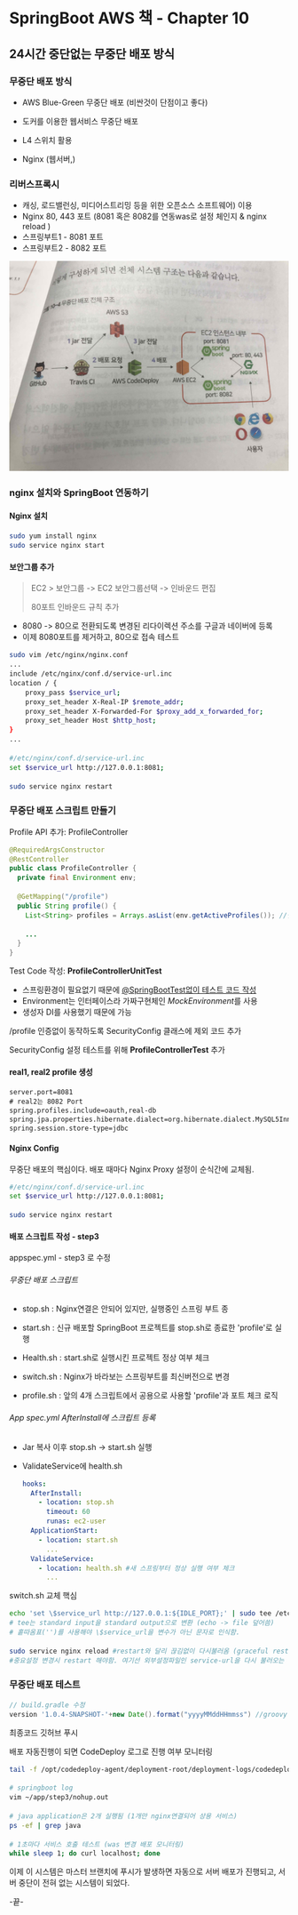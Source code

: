 # SpringBoot AWS 책 - Chapter 10

## 24시간 중단없는 무중단 배포 방식

### 무중단 배포 방식

- AWS Blue-Green 무중단 배포 (비싼것이 단점이고 좋다)

- 도커를 이용한 웹서비스 무중단 배포

- L4 스위치 활용

- Nginx (웹서버,)

   

### 리버스프록시

* 캐싱, 로드밸런싱, 미디어스트리밍 등을 위한 오픈소스 소프트웨어) 이용 
* Nginx 80, 443 포트 (8081 혹은 8082를 연동was로 설정 체인지 & nginx reload )
* 스프링부트1 - 8081 포트
* 스프링부트2 - 8082 포트

![image-20200204084530036](./image/image-20200204084530036.jpg)



### nginx 설치와 SpringBoot 연동하기

#### Nginx 설치

```bash
sudo yum install nginx
sudo service nginx start
```

#### 보안그룹 추가

> EC2 > 보안그룹 -> EC2 보안그룹선택 -> 인바운드 편집
>
> 80포트 인바운드 규칙 추가

* 8080 -> 80으로 전환되도록 변경된 리다이렉션 주소를 구글과 네이버에 등록
* 이제 8080포트를 제거하고, 80으로 접속 테스트

```bash
sudo vim /etc/nginx/nginx.conf
...
include /etc/nginx/conf.d/service-url.inc
location / {
	proxy_pass $service_url;
	proxy_set_header X-Real-IP $remote_addr;
	proxy_set_header X-Forwarded-For $proxy_add_x_forwarded_for;
	proxy_set_header Host $http_host;
}
...

#/etc/nginx/conf.d/service-url.inc
set $service_url http://127.0.0.1:8081;

sudo service nginx restart
```



### 무중단 배포 스크립트 만들기

Profile API 추가: ProfileController

```java
@RequiredArgsConstructor
@RestController
public class ProfileController {
  private final Environment env;
  
  @GetMapping("/profile")
  public String profile() {
    List<String> profiles = Arrays.asList(env.getActiveProfiles()); //실행중인 ActiveProfile 모두 가져옴 (real, oauth, real-db)
    
    ...
  }
}
```

Test Code 작성: **ProfileControllerUnitTest**

* 스프링환경이 필요없기 때문에 <u>@SpringBootTest없이 테스트 코드 작성</u>
* Environment는 인터페이스라 가짜구현체인 *MockEnvironment*를 사용
* 생성자 DI를 사용했기 때문에 가능

/profile 인증없이 동작하도록 SecurityConfig 클래스에 제외 코드 추가

SecurityConfig 설정 테스트를 위해 **ProfileControllerTest** 추가



#### real1, real2 profile 생성

```properties
server.port=8081 
# real2는 8082 Port
spring.profiles.include=oauth,real-db
spring.jpa.properties.hibernate.dialect=org.hibernate.dialect.MySQL5InnoDBDialect
spring.session.store-type=jdbc
```

#### Nginx Config 

무중단 배포의 핵심이다. 배포 때마다 Nginx Proxy 설정이 순식간에 교체됨. 

```bash
#/etc/nginx/conf.d/service-url.inc
set $service_url http://127.0.0.1:8081;

sudo service nginx restart
```



#### 배포 스크립트 작성 - step3 

appspec.yml - step3 로 수정



###### 무중단 배포 스크립트

* stop.sh : Nginx연결은 안되어 있지만, 실행중인 스프링 부트 종

* start.sh : 신규 배포할 SpringBoot 프로젝트를 stop.sh로 종료한 'profile'로 실행

* Health.sh : start.sh로 실행시킨 프로젝트 정상 여부 체크

* switch.sh : Nginx가 바라보는 스프링부트를 최신버전으로 변경

* profile.sh : 앞의 4개 스크립트에서 공용으로 사용할 'profile'과 포트 체크 로직

  

###### App spec.yml AfterInstall에 스크립트 등록 

* Jar 복사 이후 stop.sh -> start.sh 실행

* ValidateService에 health.sh 

  ```yaml
  hooks:
  	AfterInstall:
  	  - location: stop.sh
  	    timeout: 60
  	    runas: ec2-user
  	ApplicationStart:
  	  - location: start.sh
  	    ...
  	ValidateService:
  	  - location: health.sh #새 스프링부터 정상 실행 여부 체크
  	    ...
  ```

switch.sh 교체 핵심

```bash
echo 'set \$service_url http://127.0.0.1:${IDLE_PORT};' | sudo tee /etc/nginx/conf.d/service-url.inc
# tee는 standard input을 standard output으로 변환 (echo -> file 덮어씀)
# 홑따옴표('')를 사용해야 \$service_url을 변수가 아닌 문자로 인식함. 

sudo service nginx reload #restart와 달리 끊김없이 다시불러옴 (graceful restart)
#중요설정 변경시 restart 해야함. 여기선 외부설정파일인 service-url을 다시 불러오는 것이라 가능
```



### 무중단 배포 테스트

```groovy
// build.gradle 수정 
version '1.0.4-SNAPSHOT-'+new Date().format("yyyyMMddHHmmss") //groovy 문법 new Date()로 빌드할때마다 시간 추가 
```

최종코드 깃허브 푸시 

배포 자동진행이 되면 CodeDeploy 로그로 진행 여부 모니터링

```bash
tail -f /opt/codedeploy-agent/deployment-root/deployment-logs/codedeploy-agent-deployments.log

# springboot log
vim ~/app/step3/nohup.out

# java application은 2개 실행됨 (1개만 nginx연결되어 상용 서비스)
ps -ef | grep java

# 1초마다 서비스 호출 테스트 (was 변경 배포 모니터링)
while sleep 1; do curl localhost; done
```

이제 이 시스템은 마스터 브랜치에 푸시가 발생하면 자동으로 서버 배포가 진행되고, 서버 중단이 전혀 없는 시스템이 되었다. 



-끝-






